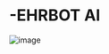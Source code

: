 # -EHRBOT AI
![image](https://github.com/user-attachments/assets/a3b73bba-ed2d-4ef9-86f9-38490ead662b)
